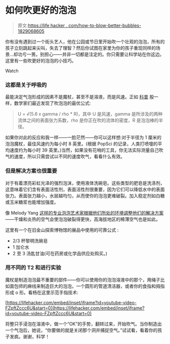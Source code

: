 # 如何吹更好的泡泡

> 原文:[https://life hacker . com/how-to-blow-better-bubbles-1829068605](https://lifehacker.com/how-to-blow-better-bubbles-1829068605)

你有没有遇到过一个街头艺人，他在公园或节日里开始吹一个壮观的泡泡，所有的孩子立刻跳起来尖叫，失去了理智？然后你试图在家里为你的孩子重现同样的场景...却功亏一篑。别担心——并非一切都是注定的。你只需要让科学站在你这边。这里有一些吹更好的泡泡的小技巧。

Watch

### 这都是关于呼吸的

最能决定气泡形成的因素不是魔杖，甚至不是溶液，而是风速。正如 [科普](https://www.popsci.com/bubble-blowing-formula) 股一样，数学家们最近发现了吹泡泡的最优公式:

> U = √(5.6 x gamma / rho * R)，其中 U 是风速，gamma 是所涉及的两种流体之间的表面张力系数，rho 是你正在吹的流体的密度，R 是泡泡棒的半径。

如果你对此的反应和我一样——一脸茫然——你可以这样想:对于半径为 1 厘米的泡泡魔杖，最佳风速约为每小时 8 英里。(根据 PopSci 的记录，人类打喷嚏的平均速度约为每小时 39 英里。)当然，如果没有花哨的工具，你无法实际测量自己吹气的速度，所以只需尝试以不同的速度吹气，看看什么有效。

### 但是解决方案也很重要

对于有着漂亮彩虹光泽的强烈泡沫，使用液体洗碗皂。这些类型的肥皂是洗涤剂，这意味着它们含有表面活性剂，表面活性剂很重要，因为它们可以降低水中的表面张力。表面张力越小，水层越均匀，从而使你的泡泡更难破裂。加入稳定剂如白糖或玉米糖浆也能增加强度。

像 Melody Yang [这样的专业泡泡艺术家根据他们所处的环境调整他们的解决方案](https://www.youtube.com/watch?v=FZpftZccc6U)——干燥和炎热的空气会使泡泡破裂得更快，高海拔地区的稀薄空气也是如此。

这里有一个在旧金山探索博物馆的展品中使用的可靠公式 :

*   2/3 杯黎明洗碗皂
*   1 加仑水
*   2 至 3 汤匙甘油(可在药房或化学品供应处购买。)

### 用不同的 T2 和进行实验

魔杖是制造泡泡最不重要的部件——你可以使用你的泡泡溶液中的那个，用绳子比如面包师的麻线来制造巨大的泡泡，一个圆形的管道清洁器，或者你的食指和拇指形成 o 形。看杨在这里示范手指技术:

 [https://lifehacker.com/embed/inset/iframe?id=youtube-video-FZpftZccc6U&start=0](https://lifehacker.com/embed/inset/iframe?id=youtube-video-FZpftZccc6U&start=0) 

将整只手浸泡在溶液中，做一个“OK”的手势，翻转过来，开始吹气。当你制造出一个气泡后，她说，“你要做的就是关闭那个洞并捕捉空气。”试试看，看着你的孩子发疯。谢谢，科学！